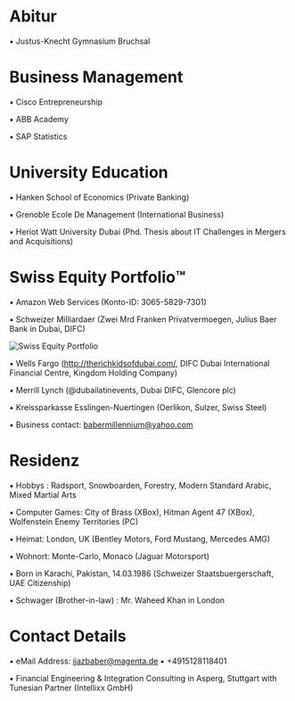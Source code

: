 # Abitur

▪︎ Justus-Knecht Gymnasium Bruchsal

# Business Management

▪︎ Cisco Entrepreneurship

▪︎ ABB Academy

▪︎ SAP Statistics 

# University Education 

▪︎ Hanken School of Economics (Private Banking)

▪︎ Grenoble Ecole De Management (International Business)

▪︎ Heriot Watt University Dubai (Phd. Thesis about IT Challenges in Mergers and Acquisitions)

# Swiss Equity Portfolio™️

▪︎ Amazon Web Services (Konto-ID: 3065-5829-7301)

▪︎ Schweizer Milliardaer (Zwei Mrd Franken Privatvermoegen, Julius Baer Bank in Dubai, DIFC)

![Swiss Equity Portfolio](https://user-images.githubusercontent.com/95079463/160344274-85d86ad3-b3f5-4852-836c-09f5bb1e9170.png)

▪︎ Wells Fargo (http://therichkidsofdubai.com/, DIFC Dubai International Financial Centre, Kingdom Holding Company)

▪︎ Merrill Lynch (@dubailatinevents, Dubai DIFC, Glencore plc) 

▪︎ Kreissparkasse Esslingen-Nuertingen (Oerlikon, Sulzer, Swiss Steel)

▪︎ Business contact: babermillennium@yahoo.com

# Residenz 

▪︎ Hobbys : Radsport, Snowboarden, Forestry, Modern Standard Arabic, Mixed Martial Arts

▪︎ Computer Games: City of Brass (XBox), Hitman Agent 47 (XBox), Wolfenstein Enemy Territories (PC)

▪︎ Heimat: London, UK (Bentley Motors, Ford Mustang, Mercedes AMG)

▪︎ Wohnort: Monte-Carlo, Monaco (Jaguar Motorsport)

▪︎ Born in Karachi, Pakistan, 14.03.1986  (Schweizer Staatsbuergerschaft, UAE Citizenship)

▪︎ Schwager (Brother-in-law) : Mr. Waheed Khan in London 

# Contact Details 

▪︎ eMail Address: ijazbaber@magenta.de ▪︎ +4915128118401 

▪︎ Financial Engineering & Integration Consulting in Asperg, Stuttgart with Tunesian Partner (Intellixx GmbH)



